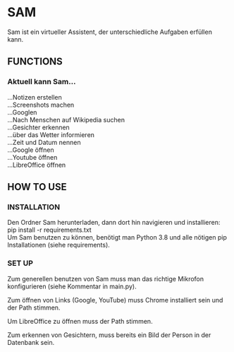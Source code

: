 # SAM
Sam ist ein virtueller Assistent, der unterschiedliche Aufgaben erfüllen kann.

## FUNCTIONS
### Aktuell kann Sam... <br>
...Notizen erstellen <br>
...Screenshots machen <br>
...Googlen <br>
...Nach Menschen auf Wikipedia suchen <br>
...Gesichter erkennen <br>
...über das Wetter informieren <br>
...Zeit und Datum nennen <br>
...Google öffnen <br>
...Youtube öffnen <br>
...LibreOffice öffnen <br>

## HOW TO USE

### INSTALLATION
Den Ordner Sam herunterladen, dann dort hin navigieren und installieren: <br>
pip install -r requirements.txt <br>
Um Sam benutzen zu können, benötigt man Python 3.8 und alle nötigen pip Installationen (siehe requirements). <br>

### SET UP
Zum generellen benutzen von Sam muss man das richtige Mikrofon konfigurieren (siehe Kommentar in main.py). <br>

Zum öffnen von Links (Google, YouTube) muss Chrome installiert sein und der Path stimmen. <br>

Um LibreOffice zu öffnen muss der Path stimmen. <br>

Zum erkennen von Gesichtern, muss bereits ein Bild der Person in der Datenbank sein. <br>




